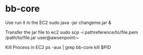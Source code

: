 # bb-core

Use run it in the EC2
sudo java -jar changeme.jar &

Transfer the jar file to ec2
sudo scp -i pathreference/to/file.pem /path/to/file.jar user@awsenpoint:~


Kill Process in EC2
ps -aux | grep bb-core
kill $PID
